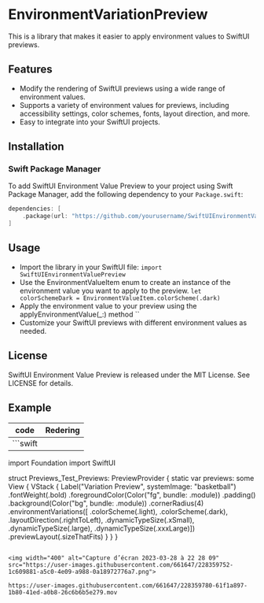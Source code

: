 # EnvironmentVariationPreview

This is a library that makes it easier to apply environment values to SwiftUI previews.

## Features

- Modify the rendering of SwiftUI previews using a wide range of environment values.
- Supports a variety of environment values for previews, including accessibility settings, color schemes, fonts, layout direction, and more.
- Easy to integrate into your SwiftUI projects.

## Installation

### Swift Package Manager

To add SwiftUI Environment Value Preview to your project using Swift Package Manager, add the following dependency to your `Package.swift`:

```swift
dependencies: [
    .package(url: "https://github.com/yourusername/SwiftUIEnvironmentValuePreview.git", from: "1.0.0")
]
```

## Usage

- Import the library in your SwiftUI file: `import SwiftUIEnvironmentValuePreview`
- Use the EnvironmentValueItem enum to create an instance of the environment value you want to apply to the preview. `let colorSchemeDark = EnvironmentValueItem.colorScheme(.dark)`
- Apply the environment value to your preview using the applyEnvironmentValue(_:) method ``
- Customize your SwiftUI previews with different environment values as needed.

## License

SwiftUI Environment Value Preview is released under the MIT License. See LICENSE for details.

## Example

| code | Redering |
| --- | --- |
| ```swift
import Foundation
import SwiftUI

struct Previews_Test_Previews: PreviewProvider {
  static var previews: some View {
    VStack {
      Label("Variation Preview", systemImage: "basketball")
        .fontWeight(.bold)
        .foregroundColor(Color("fg", bundle: .module))
        .padding()
        .background(Color("bg", bundle: .module))
        .cornerRadius(4)
        .environmentVariations([ .colorScheme(.light), .colorScheme(.dark), .layoutDirection(.rightToLeft), .dynamicTypeSize(.xSmall), .dynamicTypeSize(.large), .dynamicTypeSize(.xxxLarge)])
        .previewLayout(.sizeThatFits)
    }
  }
}
``` | <img width="1512" alt="Capture d’écran 2023-03-28 à 22 29 38" src="https://user-images.githubusercontent.com/661647/228359745-cda5eaaf-837b-4188-a125-a09a41ecdc34.png"> |

<img width="400" alt="Capture d’écran 2023-03-28 à 22 28 09" src="https://user-images.githubusercontent.com/661647/228359752-1c609881-a5c0-4e09-a988-0a18972776a7.png">

https://user-images.githubusercontent.com/661647/228359780-61f1a897-1b80-41ed-a0b8-26c6b6b5e279.mov

